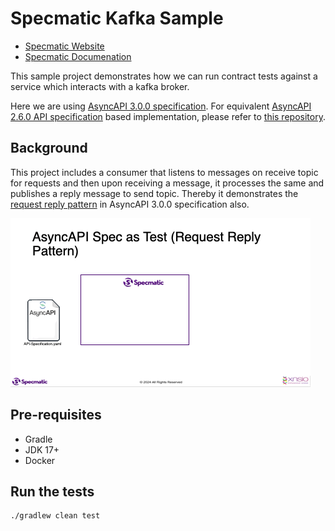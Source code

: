 # Specmatic Kafka Sample

* [Specmatic Website](https://specmatic.io)
* [Specmatic Documenation](https://specmatic.io/documentation.html)

This sample project demonstrates how we can run contract tests against a service which interacts with a kafka broker.

Here we are using [AsyncAPI 3.0.0 specification](https://www.asyncapi.com/docs/reference/specification/v3.0.0). For equivalent [AsyncAPI 2.6.0 API specification](https://www.asyncapi.com/blog/release-notes-2.6.0) based implementation, please refer to [this repository](https://github.com/znsio/specmatic-kafka-sample).

## Background

This project includes a consumer that listens to messages on receive topic for requests and then upon receiving a message, it processes the same and publishes a reply message to send topic.
Thereby it demonstrates the [request reply pattern](https://www.asyncapi.com/docs/tutorials/getting-started/request-reply) in AsyncAPI 3.0.0 specification also.

![Specmatic Kafka Sample Architecture](AsyncAPI-Request-Reply-Draft.gif)

## Pre-requisites
* Gradle
* JDK 17+
* Docker

## Run the tests
```shell
./gradlew clean test
```

